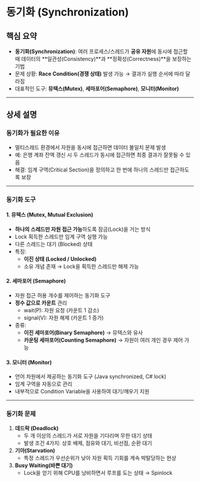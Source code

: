 # 동기화 (Synchronization)

## 핵심 요약
- **동기화(Synchronization)**: 여러 프로세스/스레드가 **공유 자원**에 동시에 접근할 때 데이터의 **일관성(Consistency)**과 **정확성(Correctness)**을 보장하는 기법  
- 문제 상황: **Race Condition(경쟁 상태)** 발생 가능 → 결과가 실행 순서에 따라 달라짐  
- 대표적인 도구: **뮤텍스(Mutex)**, **세마포어(Semaphore)**, **모니터(Monitor)**  

---

## 상세 설명
### 동기화가 필요한 이유
- 멀티스레드 환경에서 자원을 동시에 접근하면 데이터 불일치 문제 발생
- 예: 은행 계좌 잔액 갱신 시 두 스레드가 동시에 접근하면 최종 결과가 잘못될 수 있음
- 해결: 임계 구역(Critical Section)을 정의하고 한 번에 하나의 스레드만 접근하도록 보장

---

### 동기화 도구

#### 1. 뮤텍스 (Mutex, Mutual Exclusion)
- **하나의 스레드만 자원 접근 가능**하도록 잠금(Lock)을 거는 방식
- Lock 획득한 스레드만 임계 구역 실행 가능
- 다른 스레드는 대기 (Blocked) 상태
- 특징:
  - **이진 상태 (Locked / Unlocked)**
  - 소유 개념 존재 → Lock을 획득한 스레드만 해제 가능

#### 2. 세마포어 (Semaphore)
- 자원 접근 허용 개수를 제어하는 동기화 도구
- **정수 값으로 카운트** 관리
  - wait(P): 자원 요청 (카운트 1 감소)
  - signal(V): 자원 해제 (카운트 1 증가)
- 종류:
  - **이진 세마포어(Binary Semaphore)** → 뮤텍스와 유사
  - **카운팅 세마포어(Counting Semaphore)** → 자원이 여러 개인 경우 제어 가능

#### 3. 모니터 (Monitor)
- 언어 차원에서 제공하는 동기화 도구 (Java synchronized, C# lock)
- 임계 구역을 자동으로 관리
- 내부적으로 Condition Variable을 사용하여 대기/깨우기 지원

---

### 동기화 문제
1. **데드락 (Deadlock)**  
   - 두 개 이상의 스레드가 서로 자원을 기다리며 무한 대기 상태  
   - 발생 조건 4가지: 상호 배제, 점유와 대기, 비선점, 순환 대기
2. **기아(Starvation)**  
   - 특정 스레드가 우선순위가 낮아 자원 획득 기회를 계속 박탈당하는 현상
3. **Busy Waiting(바쁜 대기)**  
   - Lock을 얻기 위해 CPU를 낭비하면서 루프를 도는 상태 → Spinlock
